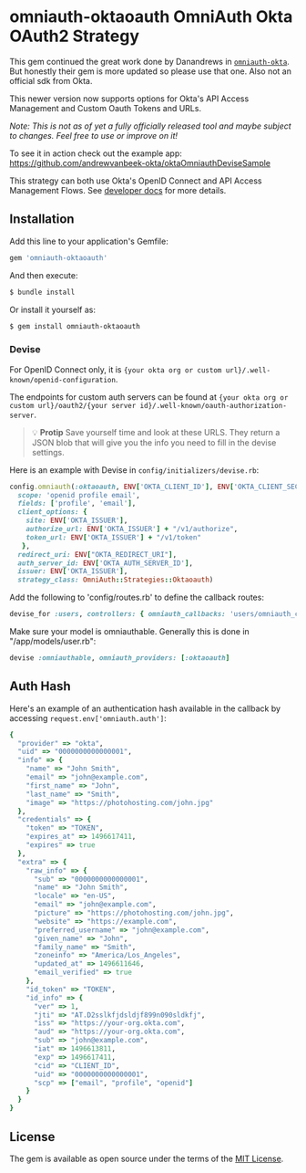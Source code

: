 # omniauth-oktaoauth OmniAuth Okta OAuth2 Strategy

This gem continued the great work done by Danandrews in [`omniauth-okta`](https://github.com/dandrews/omniauth-okta).  But honestly their gem is more updated so please use that one.  Also not an official sdk from Okta.

This newer version now supports options for Okta's API Access Management and Custom Oauth Tokens and URLs. 

_Note: This is not as of yet a fully officially released tool and maybe subject to changes. Feel free to use or improve on it!_

To see it in action check out the example app: https://github.com/andrewvanbeek-okta/oktaOmniauthDeviseSample

This strategy can both use Okta's OpenID Connect and API Access Management Flows. See [developer docs](https://developer.okta.com/docs/api/resources/oidc.html) for more details.

## Installation

Add this line to your application's Gemfile:

```ruby
gem 'omniauth-oktaoauth'
```

And then execute:
```bash
$ bundle install
```

Or install it yourself as:
```bash
$ gem install omniauth-oktaoauth
```

### Devise

For OpenID Connect only, it is `{your okta org or custom url}/.well-known/openid-configuration`.

The endpoints for custom auth servers can be found at `{your okta org or custom url}/oauth2/{your server id}/.well-known/oauth-authorization-server`. 

> :bulb: **Protip** Save yourself time and look at these URLS. They return a JSON blob that will give you the info you need to fill in the devise settings.


Here is an example with Devise in `config/initializers/devise.rb`:

```ruby
config.omniauth(:oktaoauth, ENV['OKTA_CLIENT_ID'], ENV['OKTA_CLIENT_SECRET'],
  scope: 'openid profile email',
  fields: ['profile', 'email'],
  client_options: {
    site: ENV['OKTA_ISSUER'],
    authorize_url: ENV['OKTA_ISSUER'] + "/v1/authorize",
    token_url: ENV['OKTA_ISSUER'] + "/v1/token"
   },
  redirect_uri: ENV["OKTA_REDIRECT_URI"],
  auth_server_id: ENV['OKTA_AUTH_SERVER_ID'],
  issuer: ENV['OKTA_ISSUER'],
  strategy_class: OmniAuth::Strategies::Oktaoauth)
```

Add the following to 'config/routes.rb' to define the callback routes:

```ruby
devise_for :users, controllers: { omniauth_callbacks: 'users/omniauth_callbacks' }
```

Make sure your model is omniauthable. Generally this is done in "/app/models/user.rb":

```ruby
devise :omniauthable, omniauth_providers: [:oktaoauth]
```

## Auth Hash

Here's an example of an authentication hash available in the callback by accessing `request.env['omniauth.auth']`:

```ruby
{
  "provider" => "okta",
  "uid" => "0000000000000001",
  "info" => {
    "name" => "John Smith",
    "email" => "john@example.com",
    "first_name" => "John",
    "last_name" => "Smith",
    "image" => "https://photohosting.com/john.jpg"
  },
  "credentials" => {
    "token" => "TOKEN",
    "expires_at" => 1496617411,
    "expires" => true
  },
  "extra" => {
    "raw_info" => {
      "sub" => "0000000000000001",
      "name" => "John Smith",
      "locale" => "en-US",
      "email" => "john@example.com",
      "picture" => "https://photohosting.com/john.jpg",
      "website" => "https://example.com",
      "preferred_username" => "john@example.com",
      "given_name" => "John",
      "family_name" => "Smith",
      "zoneinfo" => "America/Los_Angeles",
      "updated_at" => 1496611646,
      "email_verified" => true
    },
    "id_token" => "TOKEN",
    "id_info" => {
      "ver" => 1,
      "jti" => "AT.D2sslkfjdsldjf899n090sldkfj",
      "iss" => "https://your-org.okta.com",
      "aud" => "https://your-org.okta.com",
      "sub" => "john@example.com",
      "iat" => 1496613811,
      "exp" => 1496617411,
      "cid" => "CLIENT_ID",
      "uid" => "0000000000000001",
      "scp" => ["email", "profile", "openid"]
    }
  }
}
```


## License
The gem is available as open source under the terms of the [MIT License](http://opensource.org/licenses/MIT).
